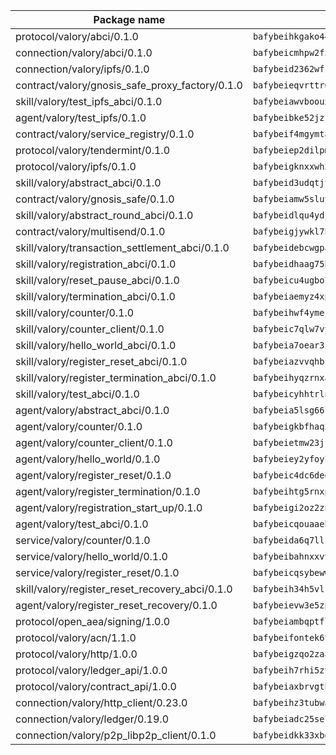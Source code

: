 | Package name                                                  | Package hash                                                  |
| ------------------------------------------------------------- | ------------------------------------------------------------- |
| protocol/valory/abci/0.1.0                                    | `bafybeihkgako44fzgurcv4hgbems4ptdtosae4lopnnr75eczb6kx3x2lm` |
| connection/valory/abci/0.1.0                                  | `bafybeicmhpw2f5c3vds6lwlv2q4fa5nd6zonnvgdretrwfly7ylpiofdqq` |
| connection/valory/ipfs/0.1.0                                  | `bafybeid2362wfcg5uvi5ywoxonfvmqdfxfq6jsic733okstgprfr5edjie` |
| contract/valory/gnosis_safe_proxy_factory/0.1.0               | `bafybeieqvrttr6fiidrzab5t2toyewixqg7oayvdo64sidi33ouro5ixdu` |
| skill/valory/test_ipfs_abci/0.1.0                             | `bafybeiawvboouxfn2xp644rjwn6ehwryy7sxv4qdbn7yhckpmskynonyxi` |
| agent/valory/test_ipfs/0.1.0                                  | `bafybeibke52jzkc33w6g5p45lb7troryhtdazlcyn4siimum6vkufh7gwm` |
| contract/valory/service_registry/0.1.0                        | `bafybeif4mgymtachjdhyzemxp7oj2i7itusjvrsxw7cheuvhtypizutu5e` |
| protocol/valory/tendermint/0.1.0                              | `bafybeiep2dilpmu3je4z2kq7yc7l6n7ax5knwfax2ufvmnflt3uj2wrbju` |
| protocol/valory/ipfs/0.1.0                                    | `bafybeigknxxwh2xts7ijbacils4a4cgq7jhcdvwahshbw22zw5hnncsfla` |
| skill/valory/abstract_abci/0.1.0                              | `bafybeid3udqtjtl4txht2z3tm3z3mr2nqtoddtno3u3urxjqjbbpqeelli` |
| contract/valory/gnosis_safe/0.1.0                             | `bafybeiamw5sluyueflxsvzukmayctl3ijc76fx5twstwnc7ons6lw2goa4` |
| skill/valory/abstract_round_abci/0.1.0                        | `bafybeidlqu4ydjtnwjchhaf2g3whimnvlfmj2bkgbustjvraevhfek3uzy` |
| contract/valory/multisend/0.1.0                               | `bafybeigjywkl7hydjsrkogob3xebj2ifhqwmfhhxoeyrndzhhxi5u6amey` |
| skill/valory/transaction_settlement_abci/0.1.0                | `bafybeidebcwgpadgz2rbipbkzwlym55i2mgapq27x5nl667xo5wnnkwn2q` |
| skill/valory/registration_abci/0.1.0                          | `bafybeidhaag75brcifm3ibakzslnw4ydgd3o6grgjdh5k5ycsfqdd7jrde` |
| skill/valory/reset_pause_abci/0.1.0                           | `bafybeicu4ugbo754lxsya32kpwrtx3h3lgm4fomtepf56r5uz6rbxzkolu` |
| skill/valory/termination_abci/0.1.0                           | `bafybeiaemyz4xp4sap624ld2xmfbhymmndfdnmuah3dfrmqwuzfx2s5h7y` |
| skill/valory/counter/0.1.0                                    | `bafybeihwf4ymejsriovlv3qqwyf3bkjifsb4ssaogwdgvs37dbwltoj27u` |
| skill/valory/counter_client/0.1.0                             | `bafybeic7qlw7vyovllmu35rb3cag4afduemo6ulr7sfkxtwtrjhlb2a5cq` |
| skill/valory/hello_world_abci/0.1.0                           | `bafybeia7oear3icccrnuopmalublz32zdwca2rvywp5rxcgr6sv5b5sivm` |
| skill/valory/register_reset_abci/0.1.0                        | `bafybeiazvvqhbzm6rgwv66tjuvqq6fe7lsmtdm72n4bqzdvgyvxhidomry` |
| skill/valory/register_termination_abci/0.1.0                  | `bafybeihyqzrnxa2aucas6kqxlhu5rbq6t7mpruv4dfxe53ew4lk6aww4jq` |
| skill/valory/test_abci/0.1.0                                  | `bafybeicyhhtrln26njimmmnook3bcexg2kcm5wyxq43sq3mfpcnidkhlby` |
| agent/valory/abstract_abci/0.1.0                              | `bafybeia5lsg66ljrn624l4wziswuqu4j4uiygtjwsypksdm3tgyqawkepu` |
| agent/valory/counter/0.1.0                                    | `bafybeigkbfhaq3xjahe67lnpgr4cjg56wqrrntfbnmthwt7yrjedphirrq` |
| agent/valory/counter_client/0.1.0                             | `bafybeietmw23jsfhwehuuzomutpxkydylfr7cynmpqrzcxmae2r62lst6e` |
| agent/valory/hello_world/0.1.0                                | `bafybeiey2yfoy7okvwn2bfxv6zgibkwm42ikhi2rcam3j3x27hsnfpn5xq` |
| agent/valory/register_reset/0.1.0                             | `bafybeic4dc6dedhf4mujg2k7ihcvnjb5heutrvox3acjlqb5oufvxtv6aa` |
| agent/valory/register_termination/0.1.0                       | `bafybeihtg5rnxpoomf4zk64xnczj27dsdsrb6svehywz2f4o3p6uyzo2bq` |
| agent/valory/registration_start_up/0.1.0                      | `bafybeigi2oz2zna4mqnesjlxmioae5dsiv5437vrdqibfpbtmymw4wdsfq` |
| agent/valory/test_abci/0.1.0                                  | `bafybeicqouaaeblhqnwp2ot64gyhtrmknw2fhysygstcafx77gakmx6uwe` |
| service/valory/counter/0.1.0                                  | `bafybeida6q7llzrv4roelu5liyytn3hgqsnfjmzkb3znlihw2kdxzhedqi` |
| service/valory/hello_world/0.1.0                              | `bafybeibahnxxvvs4fl4i6ze6cy53wkgyaoskyyudzclekizbpdneqcg4te` |
| service/valory/register_reset/0.1.0                           | `bafybeicqsybewwe57l77mpjvodyf4qaem5letdkeqmpmsibme7r5scdpee` |
| skill/valory/register_reset_recovery_abci/0.1.0               | `bafybeih34h5vlrcwmpybt7si4wxf7674hkwjgfjgcghyyllaneloficbsy` |
| agent/valory/register_reset_recovery/0.1.0                    | `bafybeievw3e5zpr762dqihrodkmf3kx6t6jqxsk32ttcoxjsczoj5z2eeu` |
| protocol/open_aea/signing/1.0.0                               | `bafybeiambqptflge33eemdhis2whik67hjplfnqwieoa6wblzlaf7vuo44` |
| protocol/valory/acn/1.1.0                                     | `bafybeifontek6tvaecatoauiule3j3id6xoktpjubvuqi3h2jkzqg7zh7a` |
| protocol/valory/http/1.0.0                                    | `bafybeigzqo2zaakcjtzzsm6dh4x73v72xg6ctk6muyp5uq5ueb7y34fbxy` |
| protocol/valory/ledger_api/1.0.0                              | `bafybeih7rhi5zvfvwakx5ifgxsz2cfipeecsh7bm3gnudjxtvhrygpcftq` |
| protocol/valory/contract_api/1.0.0                            | `bafybeiaxbrvgtbdrh4lslskuxyp4awyr4whcx3nqq5yrr6vimzsxg5dy64` |
| connection/valory/http_client/0.23.0                          | `bafybeihz3tubwado7j3wlivndzzuj3c6fdsp4ra5r3nqixn3ufawzo3wii` |
| connection/valory/ledger/0.19.0                               | `bafybeiadc25se7dgnn4mufztwpzdono4xsfs45qknzdqyi3gckn6ccuv44` |
| connection/valory/p2p_libp2p_client/0.1.0                     | `bafybeidkk33xbga54szmitk6uwsi3ef56hbbdbuasltqtiyki34hgfpnxa` |
